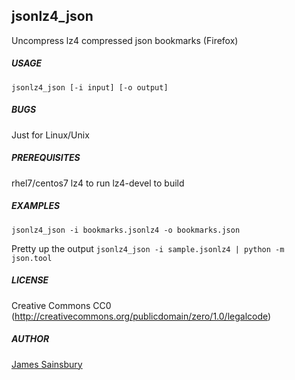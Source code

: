 ## jsonlz4_json
Uncompress lz4 compressed json bookmarks (Firefox)

##### USAGE
`jsonlz4_json [-i input] [-o output]`

##### BUGS
Just for Linux/Unix 

##### PREREQUISITES

rhel7/centos7
	lz4 	to run
	lz4-devel to build

##### EXAMPLES

`jsonlz4_json -i bookmarks.jsonlz4 -o bookmarks.json`

Pretty up the output 
`jsonlz4_json -i sample.jsonlz4 | python -m json.tool`

##### LICENSE
Creative Commons CC0
(http://creativecommons.org/publicdomain/zero/1.0/legalcode)  

##### AUTHOR
[James Sainsbury](mailto:toves@sdf.lonestar.org)

